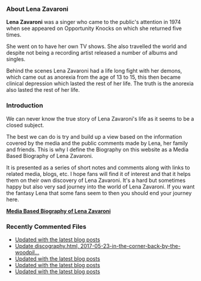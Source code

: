 ### About Lena Zavaroni

<p><strong>Lena Zavaroni</strong> was a singer who came to the public's attention in 1974 when see appeared on Opportunity Knocks on which she returned five times.</p>

<p>She went on to have her own TV shows. She also travelled the world and despite not being a recording artist released a number of albums and singles.</p>

<p>Behind the scenes Lena Zavaroni had a life long fight with her demons, which came out as anorexia from the age of 13 to 15, this then became clinical depression which lasted the rest of her life. The truth is the anorexia also lasted the rest of her life.</p>

### Introduction

<p>We can never know the true story of Lena Zavaroni's life as it seems to be a closed subject.</p>

<p>The best we can do is try and build up a view based on the information covered by the media and the public comments made by Lena, her family and friends. This is why I define the Biography on this website as a Media Based Biography of Lena Zavaroni.</p>

<p>It is presented as a series of short notes and comments along with links to related media, blogs, etc. I hope fans will find it of interest and that it helps them on their own discovery of Lena Zavaroni. It's a hard but sometimes happy but also very sad journey into the world of Lena Zavaroni. If you want the fantasy Lena that some fans seem to then you should end your journey here.</p>

<a href="https://fanzoflenazavaroni.github.io/biography/lena-zavaroni/"><strong>Media Based Biography of Lena Zavaroni</strong></a>

### Recently Commented Files

<!-- BLOG-POST-LIST:START -->
- [Updated with the latest blog posts](https://github.com/FanzOfLenaZavaroni/fanzoflenazavaroni.github.io/commit/cfc963d25b6cd544f0cbbfd78684fa152cab7ca3)
- [Update discography.html, 2017-05-23-in-the-corner-back-by-the-woodpil…](https://github.com/FanzOfLenaZavaroni/fanzoflenazavaroni.github.io/commit/103a88d888c8fe42276189fb079778fc37a598ee)
- [Updated with the latest blog posts](https://github.com/FanzOfLenaZavaroni/fanzoflenazavaroni.github.io/commit/896cdb5a2b5dd9aeaad326aa580862322267c74c)
- [Updated with the latest blog posts](https://github.com/FanzOfLenaZavaroni/fanzoflenazavaroni.github.io/commit/7861a56f85302bbf085df09a53db2188c491f55c)
- [Updated with the latest blog posts](https://github.com/FanzOfLenaZavaroni/fanzoflenazavaroni.github.io/commit/bb3af0c72320bb2f81229dd18f8956cb01357cb9)
<!-- BLOG-POST-LIST:END -->
